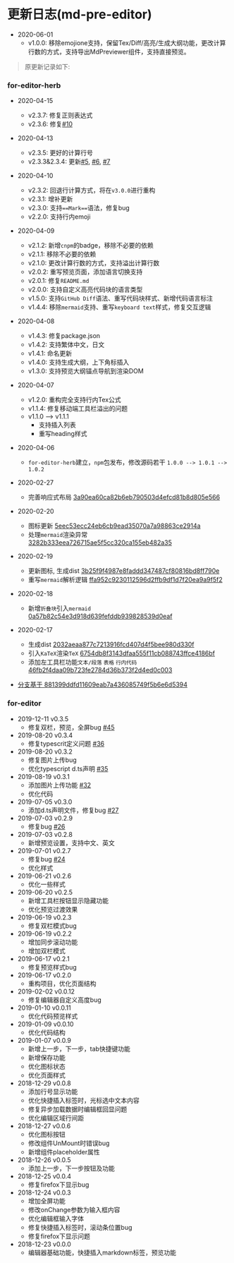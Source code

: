 # 更新日志(md-pre-editor)

- 2020-06-01 
  - v1.0.0: 移除emojione支持，保留Tex/Diff/高亮/生成大纲功能，更改计算行数的方式，支持导出MdPreviewer组件，支持直接预览。

> 原更新记录如下:

### for-editor-herb
- 2020-04-15
  - v2.3.7: 修复正则表达式
  - v2.3.6: 修复[#10](https://github.com/HerbertHe/for-editor-herb/issues/10)
- 2020-04-13
  - v2.3.5: 更好的计算行号
  - v2.3.3&2.3.4: 更新[#5](https://github.com/HerbertHe/for-editor-herb/issues/5), [#6](https://github.com/HerbertHe/for-editor-herb/issues/6), [#7](https://github.com/HerbertHe/for-editor-herb/issues/7)
- 2020-04-10
  - v2.3.2: 回退行计算方式，将在`v3.0.0`进行重构
  - v2.3.1: 增补更新
  - v2.3.0: 支持`==Mark==`语法，修复bug
  - v2.2.0: 支持行内emoji
- 2020-04-09
  - v2.1.2: 新增`cnpm`的badge，移除不必要的依赖
  - v2.1.1: 移除不必要的依赖
  - v2.1.0: 更改计算行数的方式，支持溢出计算行数
  - v2.0.2: 重写预览页面，添加语言切换支持
  - v2.0.1: 修复`README.md`
  - v2.0.0: 支持自定义高亮代码块的语言类型
  - v1.5.0: 支持`GitHub Diff`语法、重写代码块样式、新增代码语言标注
  - v1.4.4: 移除`mermaid`支持、重写`keyboard text`样式，修复交互逻辑
- 2020-04-08
  - v1.4.3: 修复package.json
  - v1.4.2: 支持繁体中文，日文
  - v1.4.1: 命名更新
  - v1.4.0: 支持生成大纲，上下角标插入
  - v1.3.0: 支持预览大纲锚点导航到渲染DOM
- 2020-04-07
  - v1.2.0: 重构完全支持行内Tex公式
  - v1.1.4: 修复移动端工具栏溢出的问题
  - v1.1.0 --> v1.1.1
    - 支持插入列表
    - 重写heading样式
- 2020-04-06
  - `for-editor-herb`建立，`npm`包发布，修改源码若干 `1.0.0 --> 1.0.1 --> 1.0.2`
- 2020-02-27
  - 完善响应式布局 [3a90ea60ca82b6eb790503d4efcd81b8d805e566](https://github.com/HerbertHe/for-editor/commit/3a90ea60ca82b6eb790503d4efcd81b8d805e566)

- 2020-02-20
  - 图标更新 [5eec53ecc24eb6cb9ead35070a7a98863ce2914a](https://github.com/HerbertHe/for-editor/commit/5eec53ecc24eb6cb9ead35070a7a98863ce2914a)
  - 处理`mermaid`渲染异常 [3282b333eea726715ae5f5cc320ca155eb482a35](https://github.com/HerbertHe/for-editor/commit/3282b333eea726715ae5f5cc320ca155eb482a35)

- 2020-02-19
  - 更新图标, 生成dist [3b25f9f4987e8faddd347487cf80816bd8ff790e](https://github.com/HerbertHe/for-editor/commit/3b25f9f4987e8faddd347487cf80816bd8ff790e)
  - 重写`mermaid`解析逻辑 [ffa952c9230112596d2ffb9df1d7f20ea9a9f5f2](https://github.com/HerbertHe/for-editor/commit/ffa952c9230112596d2ffb9df1d7f20ea9a9f5f2)

- 2020-02-18
  - 新增`折叠块`引入`mermaid` [0a57b82c54e3d918d639fefddb939828539d0eaf](https://github.com/HerbertHe/for-editor/commit/0a57b82c54e3d918d639fefddb939828539d0eaf)

- 2020-02-17
  - 生成dist [2032aeaa877c7213916fcd407d4f5bee980d330f](https://github.com/HerbertHe/for-editor/commit/2032aeaa877c7213916fcd407d4f5bee980d330f)
  - 引入`KaTeX`渲染`TeX` [6754db8f3143dfaa555f11cb088743ffce4186bf](https://github.com/HerbertHe/for-editor/commit/6754db8f3143dfaa555f11cb088743ffce4186bf)
  - 添加左工具栏功能`文本/段落` `表格` `行内代码` [46fb2f4daa09b723fe2784d36b373f2d4ed0c003](https://github.com/HerbertHe/for-editor/commit/46fb2f4daa09b723fe2784d36b373f2d4ed0c003)

- [分支基于 881399ddfd11609eab7a436085749f5b6e6d5394](https://github.com/HerbertHe/for-editor/commit/881399ddfd11609eab7a436085749f5b6e6d5394)

### for-editor
- 2019-12-11 v0.3.5
  - 修复双栏，预览，全屏bug [#45](https://github.com/kkfor/for-editor/pull/45)
- 2019-08-20 v0.3.4
  - 修复typescrit定义问题 [#36](https://github.com/kkfor/for-editor/issues/35)
- 2019-08-20 v0.3.2
  - 修复图片上传bug
  - 优化typescript d.ts声明 [#35](https://github.com/kkfor/for-editor/issues/35)
- 2019-08-19 v0.3.1
  - 添加图片上传功能 [#32](https://github.com/kkfor/for-editor/issues/32)
  - 优化代码
- 2019-07-05 v0.3.0
  - 添加d.ts声明文件，修复bug [#27](https://github.com/kkfor/for-editor/issues/27)
- 2019-07-03 v0.2.9
  - 修复bug [#26](https://github.com/kkfor/for-editor/issues/26)
- 2019-07-03 v0.2.8
  - 新增预览设置，支持中文、英文
- 2019-07-01 v0.2.7
  - 修复bug [#24](https://github.com/kkfor/for-editor/issues/24)
  - 优化样式
- 2019-06-21 v0.2.6
  - 优化一些样式
- 2019-06-20 v0.2.5
  - 新增工具栏按钮显示隐藏功能
  - 优化预览过渡效果
- 2019-06-19 v0.2.3
  - 修复双栏模式bug
- 2019-06-19 v0.2.2
  - 增加同步滚动功能
  - 增加双栏模式
- 2019-06-17 v0.2.1
  - 修复预览样式bug
- 2019-06-17 v0.2.0
  - 重构项目，优化页面结构
- 2019-02-02 v0.0.12
  - 修复编辑器自定义高度bug
- 2019-01-10 v0.0.11
  - 优化代码预览样式
- 2019-01-09 v0.0.10
  - 优化代码结构
- 2019-01-07 v0.0.9
  - 新增上一步，下一步，tab快捷键功能
  - 新增保存功能
  - 优化图标状态
  - 优化页面样式
- 2018-12-29 v0.0.8
  - 添加行号显示功能
  - 优化快捷插入标签时，光标选中文本内容
  - 修复异步加载数据时编辑框回显问题
  - 优化编辑区域行间距
- 2018-12-27 v0.0.6
  - 优化图标按钮
  - 修改组件UnMount时错误bug
  - 新增组件placeholder属性
- 2018-12-26 v0.0.5
  - 添加上一步，下一步按钮及功能
- 2018-12-25 v0.0.4
  - 修复firefox下显示bug
- 2018-12-24 v0.0.3
  - 增加全屏功能
  - 修改onChange参数为输入框内容
  - 优化编辑框输入字体
  - 修复快捷插入标签时，滚动条位置bug
  - 修复firefox下显示问题
- 2018-12-23 v0.0.0
  - 编辑器基础功能，快捷插入markdown标签，预览功能
